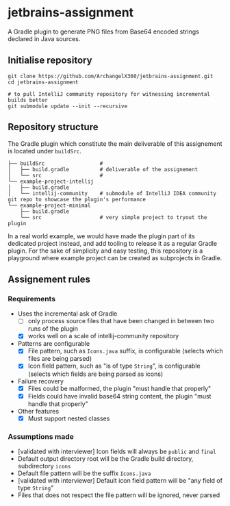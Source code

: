 # jetbrains-assignment

A Gradle plugin to generate PNG files from Base64 encoded strings declared in Java sources.

## Initialise repository

```
git clone https://github.com/ArchangelX360/jetbrains-assignment.git
cd jetbrains-assignment

# to pull IntelliJ community repository for witnessing incremental builds better
git submodule update --init --recursive
```

## Repository structure

The Gradle plugin which constitute the main deliverable of this assignement is located under `buildSrc`.

```
├── buildSrc                  #
│   ├── build.gradle          # deliverable of the assignement
│   └── src                   #
└── example-project-intellij
│   ├── build.gradle
│   └── intellij-community    # submodule of IntelliJ IDEA community git repo to showcase the plugin's performance
└── example-project-minimal
    ├── build.gradle
    └── src                   # very simple project to tryout the plugin
```

In a real world example, we would have made the plugin part of its dedicated project instead, and add tooling to release
it as a regular Gradle plugin.
For the sake of simplicity and easy testing, this repository is a playground where example
project can be created as subprojects in Gradle.

## Assignement rules

### Requirements

- Uses the incremental ask of Gradle
  - [ ] only process source files that have been changed in between two runs of the plugin
  - [x] works well on a scale of intellij-community repository
- Patterns are configurable
  - [x] File pattern, such as `Icons.java` suffix, is configurable (selects which files are being parsed)
  - [x] Icon field pattern, such as "is of type `String`",  is configurable (selects which fields are being parsed as icons)
- Failure recovery
  - [x] Files could be malformed, the plugin "must handle that properly"
  - [x] Fields could have invalid base64 string content, the plugin "must handle that properly"
- Other features
  - [x] Must support nested classes

### Assumptions made

- [validated with interviewer] Icon fields will always be `public` and `final`
- Default output directory root will be the Gradle build directory, subdirectory `icons`
- Default file pattern will be the suffix `Icons.java`
- [validated with interviewer] Default icon field pattern will be "any field of type `String`"
- Files that does not respect the file pattern will be ignored, never parsed

